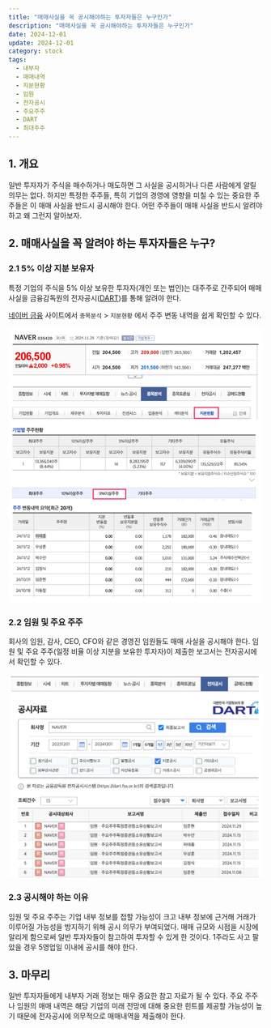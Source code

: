 ```yaml
---
title: "매매사실을 꼭 공시해야하는 투자자들은 누구인가"
description: "매매사실을 꼭 공시해야하는 투자자들은 누구인가"
date: 2024-12-01
update: 2024-12-01
category: stock
tags:
  - 내부자
  - 매매내역
  - 지분현황
  - 임원
  - 전자공시
  - 주요주주
  - DART
  - 최대주주
---
```


## 1. 개요

일반 투자자가 주식을 매수하거나 매도하면 그 사실을 공시하거나 다른 사람에게 알릴 의무는 없다. 하지만 특정한 주주들, 특히 기업의 경영에 영향을 미칠 수 있는 중요한 주주들은 이 매매 사실을 반드시 공시해야 한다. 어떤 주주들이 매매 사실을 반드시 알려야 하고 왜 그런지 알아보자.

## 2. 매매사실을 꼭 알려야 하는 투자자들은 누구?

### 2.1 5% 이상 지분 보유자

특정 기업의 주식을 5% 이상 보유한 투자자(개인 또는 법인)는 대주주로 간주되어 매매 사실을 금융감독원의 전자공시([DART](https://dart.fss.or.kr/))를 통해 알려야 한다.

[네이버 금융](https://finance.naver.com/item/coinfo.naver?code=035420) 사이트에서 `종목분석` > `지분현황` 에서 주주 변동 내역을 쉽게 확인할 수 있다.

![네이버 금융 - 지분현황](image-20241201225407366.png)

### 2.2 임원 및 주요 주주

회사의 임원, 감사, CEO, CFO와 같은 경영진 임원들도 매매 사실을 공시해야 한다. 임원 및 주요 주주(일정 비율 이상 지분을 보유한 투자자)이 제출한 보고서는 전자공시에서 확인할 수 있다.

![네이버 금융 - 전자공시](image-20241201225427406.png)

### 2.3 공시해야 하는 이유

임원 및 주요 주주는 기업 내부 정보를 접할 가능성이 크고 내부 정보에 근거해 거래가 이루어질 가능성을 방지하기 위해 공시 의무가 부여되었다. 매매 규모와 시점을 시장에 알리게 함으로써 일반 투자자들이 참고하여 투자할 수 있게 한 것이다. 1주라도 사고 팔았을 경우 5영업일 이내에 공시를 해야 한다.

## 3. 마무리

일반 투자자들에게 내부자 거래 정보는 매우 중요한 참고 자료가 될 수 있다. 주요 주주나 임원의 매매 내역은 해당 기업의 미래 전망에 대해 중요한 힌트를 제공할 가능성이 높기 때문에 전자공시에 의무적으로 매매내역을 제출해야 한다.
